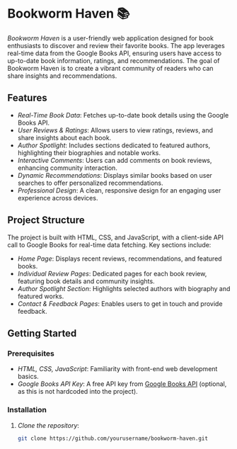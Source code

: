 # Bookworm Haven 📚

*Bookworm Haven* is a user-friendly web application designed for book enthusiasts to discover and review their favorite books. The app leverages real-time data from the Google Books API, ensuring users have access to up-to-date book information, ratings, and recommendations. The goal of Bookworm Haven is to create a vibrant community of readers who can share insights and recommendations.

## Features

- *Real-Time Book Data*: Fetches up-to-date book details using the Google Books API.
- *User Reviews & Ratings*: Allows users to view ratings, reviews, and share insights about each book.
- *Author Spotlight*: Includes sections dedicated to featured authors, highlighting their biographies and notable works.
- *Interactive Comments*: Users can add comments on book reviews, enhancing community interaction.
- *Dynamic Recommendations*: Displays similar books based on user searches to offer personalized recommendations.
- *Professional Design*: A clean, responsive design for an engaging user experience across devices.

## Project Structure

The project is built with HTML, CSS, and JavaScript, with a client-side API call to Google Books for real-time data fetching. Key sections include:
- *Home Page*: Displays recent reviews, recommendations, and featured books.
- *Individual Review Pages*: Dedicated pages for each book review, featuring book details and community insights.
- *Author Spotlight Section*: Highlights selected authors with biography and featured works.
- *Contact & Feedback Pages*: Enables users to get in touch and provide feedback.

## Getting Started

### Prerequisites
- *HTML, CSS, JavaScript*: Familiarity with front-end web development basics.
- *Google Books API Key*: A free API key from [Google Books API](https://developers.google.com/books) (optional, as this is not hardcoded into the project).

### Installation

1. *Clone the repository*:
   ```bash
   git clone https://github.com/yourusername/bookworm-haven.git

